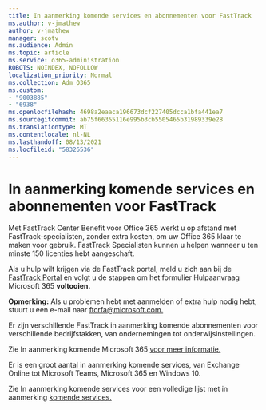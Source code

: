 ```yaml
---
title: In aanmerking komende services en abonnementen voor FastTrack
ms.author: v-jmathew
author: v-jmathew
manager: scotv
ms.audience: Admin
ms.topic: article
ms.service: o365-administration
ROBOTS: NOINDEX, NOFOLLOW
localization_priority: Normal
ms.collection: Adm_O365
ms.custom:
- "9003885"
- "6938"
ms.openlocfilehash: 4698a2eaaca196673dcf227405dcca1bfa441ea7
ms.sourcegitcommit: ab75f66355116e995b3cb5505465b31989339e28
ms.translationtype: MT
ms.contentlocale: nl-NL
ms.lasthandoff: 08/13/2021
ms.locfileid: "58326536"
---
```

# <a name="eligible-services-and-plans-for-fasttrack"></a>In aanmerking komende services en abonnementen voor FastTrack

Met FastTrack Center Benefit voor Office 365 werkt u op afstand met FastTrack-specialisten, zonder extra kosten, om uw Office 365 klaar te maken voor gebruik. FastTrack Specialisten kunnen u helpen wanneer u ten minste 150 licenties hebt aangeschaft.

Als u hulp wilt krijgen via de FastTrack portal, meld u zich aan bij de [FastTrack Portal](https://go.microsoft.com/fwlink/?linkid=2125443) en volgt u de stappen om het formulier Hulpaanvraag Microsoft 365 **voltooien.**

**Opmerking:** Als u problemen hebt met aanmelden of extra hulp nodig hebt, stuurt u een e-mail naar [ftcrfa@microsoft.com.](mailto:ftcrfa@microsoft.com)

Er zijn verschillende FastTrack in aanmerking komende abonnementen voor verschillende bedrijfstakken, van ondernemingen tot onderwijsinstellingen.

Zie In aanmerking komende Microsoft 365 [voor meer informatie.](https://go.microsoft.com/fwlink/?linkid=2125459)

Er is een groot aantal in aanmerking komende services, van Exchange Online tot Microsoft Teams, Microsoft 365 en Windows 10.

Zie In aanmerking komende services voor een volledige lijst met in aanmerking [komende services.](https://go.microsoft.com/fwlink/?linkid=2125636)
